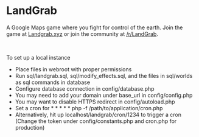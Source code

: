 <h1>LandGrab</h1>

A Google Maps game where you fight for control of the earth. Join the game at <a href="http://landgrab.xyz/">Landgrab.xyz</a> or join the community at <a href="https://www.reddit.com/r/LandGrab/">/r/LandGrab</a>.

<br>

To set up a local instance

<ul>
    <li>Place files in webroot with proper permissions</li>
    <li>Run sql/landgrab.sql, sql/modify_effects.sql, and the files in sql/worlds as sql commands in database</li>
    <li>Configure database connection in config/database.php</li>
    <li>You may need to add your domain under base_url in config/config.php</li>
    <li>You may want to disable HTTPS redirect in config/autoload.php</li>
    <li>Set a cron for * * * * * php -f /path/to/application/cron.php</li>
    <li>Alternatively, hit up localhost/landgrab/cron/1234 to trigger a cron (Change the token under config/constants.php and cron.php for production)</li>
</ul>